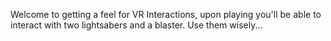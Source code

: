 Welcome to getting a feel for VR Interactions, upon playing you'll be able to interact with two lightsabers and a blaster. Use them wisely...
